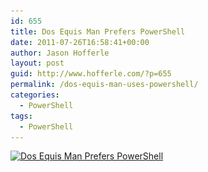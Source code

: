 ```yaml
---
id: 655
title: Dos Equis Man Prefers PowerShell
date: 2011-07-26T16:58:41+00:00
author: Jason Hofferle
layout: post
guid: http://www.hofferle.com/?p=655
permalink: /dos-equis-man-uses-powershell/
categories:
  - PowerShell
tags:
  - PowerShell
---
```

[<img src="/assets/img/dos_equis_powersell1.jpg" alt="Dos Equis Man Prefers PowerShell" title="Dos Equis Man Prefers PowerShell" width="430" height="539" class="alignnone size-full wp-image-662" srcset="/assets/img/dos_equis_powersell1.jpg 430w, /assets/img/dos_equis_powersell1-239x300.jpg 239w" sizes="(max-width: 430px) 100vw, 430px" />](/assets/img/dos_equis_powersell1.jpg)